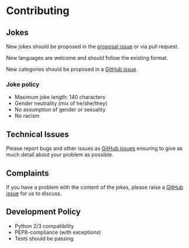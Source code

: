# Contributing

## Jokes

New jokes should be proposed in the [proposal issue](https://github.com/pyjokes/pyjokes/issues/10) or via pull request.

New languages are welcome and should follow the existing format.

New categories should be proposed in a [GitHub issue](https://github.com/pyjokes/pyjokes/issues).

### Joke policy

- Maximum joke length: 140 characters
- Gender neutrality (mix of he/she/they)
- No assumption of gender or sexuality
- No racism

## Technical Issues

Please report bugs and other issues as [GitHub issues](https://github.com/pyjokes/pyjokes/issues) ensuring to give as much detail about your problem as possible.

## Complaints

If you have a problem with the content of the jokes, please raise a [GitHub issue](https://github.com/pyjokes/pyjokes/issues) for us to discuss.

## Development Policy

- Python 2/3 compatibility
- PEP8-compliance (with exceptions)
- Tests should be passing
